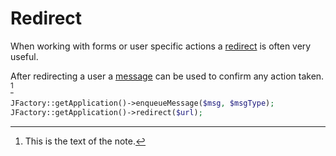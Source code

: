 # Redirect #

When working with forms or user specific actions a [redirect](http://api.joomla.org/cms-3/classes/JApplicationWeb.html#method_redirect) is often very useful.

After redirecting a user a [message](http://docs.joomla.org/Display_error_messages_and_notices) can be used to confirm any action taken. 
[^note-id]

``` php
JFactory::getApplication()->enqueueMessage($msg, $msgType);
JFactory::getApplication()->redirect($url);
```

[^note-id]: This is the text of the note. 
